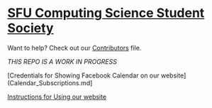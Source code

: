 # [SFU Computing Science Student Society](http://sfucsss.org)

Want to help? Check out our [Contributors](CONTRIBUTORS.md) file.

*THIS REPO IS A WORK IN PROGRESS*

[Credentials for Showing Facebook Calendar on our website](Calendar_Subscriptions.md]

[Instructions for Using our website](instructions.pdf)


